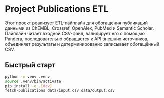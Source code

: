 # Project Publications ETL

Этот проект реализует ETL-пайплайн для обогащения публикаций данными из ChEMBL, Crossref,
OpenAlex, PubMed и Semantic Scholar. Пайплайн читает входной CSV-файл, валидирует его с
помощью Pandera, последовательно обращается к API внешних источников, объединяет результаты
и детерминированно записывает обогащённый CSV.

## Быстрый старт

```bash
python -m venv .venv
source .venv/bin/activate
pip install -e .[dev]
fetch-publications data/input.csv data/output.csv
```

